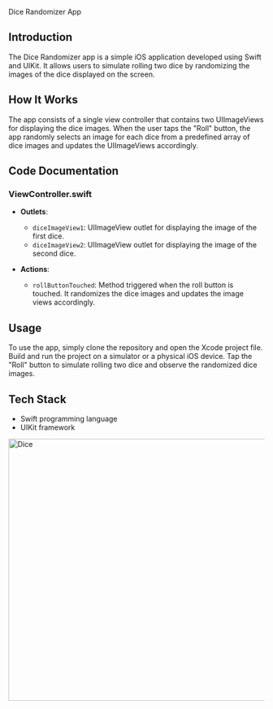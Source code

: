 Dice Randomizer App

## Introduction
The Dice Randomizer app is a simple iOS application developed using Swift and UIKit. It allows users to simulate rolling two dice by randomizing the images of the dice displayed on the screen.

## How It Works
The app consists of a single view controller that contains two UIImageViews for displaying the dice images. When the user taps the "Roll" button, the app randomly selects an image for each dice from a predefined array of dice images and updates the UIImageViews accordingly.

## Code Documentation
### ViewController.swift
- **Outlets**: 
    - `diceImageView1`: UIImageView outlet for displaying the image of the first dice.
    - `diceImageView2`: UIImageView outlet for displaying the image of the second dice.

- **Actions**:
    - `rollButtonTouched`: Method triggered when the roll button is touched. It randomizes the dice images and updates the image views accordingly.

## Usage
To use the app, simply clone the repository and open the Xcode project file. Build and run the project on a simulator or a physical iOS device. Tap the "Roll" button to simulate rolling two dice and observe the randomized dice images.

## Tech Stack
- Swift programming language
- UIKit framework

<img width="515" alt="Dice" src="https://github.com/Aziza0508/DiceGame/assets/112758271/4c21330c-1ea8-4e25-9f77-ef6493e2d36f">
